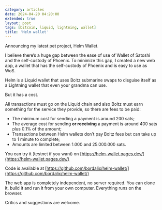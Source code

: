 ```yaml
---
category: articles
date: 2024-04-20 04:20:00
extended: true
layout: post
tags: [bitcoin, liquid, lightning, wallet]
title: 'Helm wallet'
---
```


Announcing my latest pet project, Helm Wallet.

I believe there’s a huge gap between the ease of use of Wallet of Satoshi and the self-custody of Phoenix. To minimize this gap, I created a new web app, a wallet that has the self-custody of Phoenix and is easy to use as WoS.

Helm is a Liquid wallet that uses Boltz submarine swaps to disguise itself as a Lightning wallet that even your grandma can use.

But it has a cost.

<!--more-->

All transactions must go on the Liquid chain and also Boltz must earn something for the service they provide, so there are fees to be paid:

- The minimum cost for sending a payment is around 200 sats;
- The average cost for sending **or receiving** a payment is around 400 sats plus 0.1% of the amount;
- Transactions between Helm wallets don’t pay Boltz fees but can take up to 1 minute to complete;
- Amounts are limited between 1.000 and 25.000.000 sats.

You can try it (testnet if you want) on [https://helm-wallet.pages.dev/](https://helm-wallet.pages.dev/)

Code is available at [https://github.com/bordalix/helm-wallet/](https://github.com/bordalix/helm-wallet/)

The web app is completely independent, no server required. You can clone it, build it and run it from your own computer. Everything runs on the browser.

Critics and suggestions are welcome.
